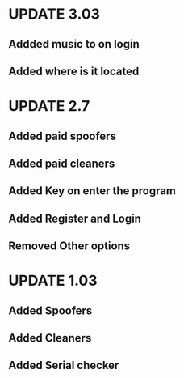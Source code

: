 # UPDATE 3.03

## Addded music to on login
## Added where is it located

# UPDATE 2.7

## Added paid spoofers
## Added paid cleaners
## Added Key on enter the program
## Added Register and Login
## Removed Other options

# UPDATE 1.03

## Added Spoofers
## Added Cleaners
## Added Serial checker
